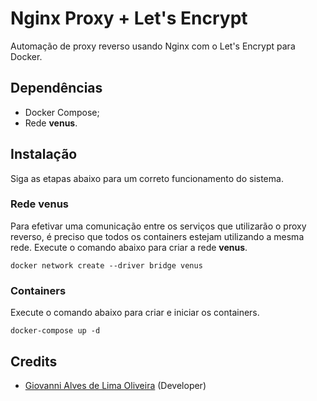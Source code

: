 # Nginx Proxy + Let's Encrypt

Automação de proxy reverso usando Nginx com o Let's Encrypt para Docker.

## Dependências

* Docker Compose;
* Rede **venus**.

## Instalação

Siga as etapas abaixo para um correto funcionamento do sistema.

### Rede venus

Para efetivar uma comunicação entre os serviços que utilizarão o proxy reverso, é preciso que todos os containers
estejam utilizando a mesma rede. Execute o comando abaixo para criar a rede **venus**.

```docker
docker network create --driver bridge venus
```

### Containers

Execute o comando abaixo para criar e iniciar os containers.

```docker
docker-compose up -d
```

## Credits

* [Giovanni Alves de Lima Oliveira](https://github.com/giovannialo) (Developer)
